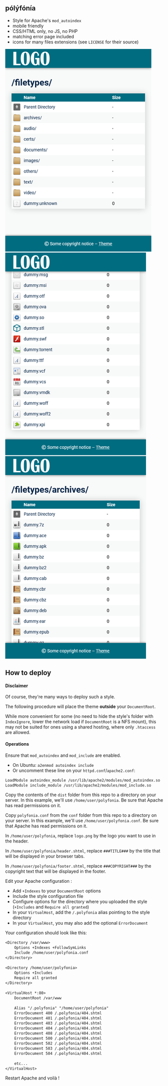 ## pólýfónía

- Style for Apache's `mod_autoindex`
- mobile friendly
- CSS/HTML only, no JS, no PHP
- matching error page included
- icons for many files extensions (see `LICENSE` for their source)

![](readme/1.png)![](readme/2.png)![](readme/3.png)

## How to deploy

#### Disclaimer

Of course, they're many ways to deploy such a style.

The following procedure will place the theme **outside** your `DocumentRoot`. 

While more convenient for some (no need to hide the style's folder with `IndexIgnore`, lower the network load if `DocumentRoot` is a NFS mount), this may not be suited for ones using a shared hosting, where only `.htaccess` are allowed.

#### Operations

Ensure that `mod_autoindex` and `mod_include` are enabled.

- On Ubuntu: `a2enmod autoindex include`
- Or uncomment these line on your `httpd.conf`/`apache2.conf`:

```
LoadModule autoindex_module /usr/lib/apache2/modules/mod_autoindex.so
LoadModule include_module /usr/lib/apache2/modules/mod_include.so
```

Copy the contents of the `dist` folder from this repo to a directory on your server. In this example, we'll use `/home/user/polyfonia`. Be sure that Apache has read permissions on it.

Copy `polyfonia.conf` from the `conf` folder from this repo to a directory on your server. In this example, we'll use `/home/user/polyfonia.conf`. Be sure that Apache has read permissions on it.

In `/home/user/polyfonia`, replace `logo.png` by the logo you want to use in the header.

In `/home/user/polyfonia/header.shtml`, replace `###TITLE###` by the title that will be displayed in your browser tabs.

In `/home/user/polyfonia/footer.shtml`, replace `###COPYRIGHT###` by the copyright text that will be displayed in the footer.

Edit your Apache configuration :

- Add `+Indexes` to your `DocumentRoot` options
- Include the style configuration file
- Configure options for the directory where you uploaded the style (`+Includes` and `Require all granted`)
- In your `VirtualHost`, add the `/.polyfonia` alias pointing to the style directory
- In your `VirtualHost`, you may also add the optional `ErrorDocument`

Your configuration should look like this:

```
<Directory /var/www>
    Options +Indexes +FollowSymLinks
    Include /home/user/polyfonia.conf
</Directory>

<Directory /home/user/polyfonia>
    Options +Includes
    Require all granted
</Directory>

<VirtualHost *:80>
    DocumentRoot /var/www

	Alias "/.polyfonia" "/home/user/polyfonia"
	ErrorDocument 400 /.polyfonia/404.shtml
	ErrorDocument 401 /.polyfonia/404.shtml
	ErrorDocument 403 /.polyfonia/404.shtml
	ErrorDocument 404 /.polyfonia/404.shtml
	ErrorDocument 408 /.polyfonia/404.shtml
	ErrorDocument 500 /.polyfonia/404.shtml
	ErrorDocument 502 /.polyfonia/404.shtml
	ErrorDocument 503 /.polyfonia/404.shtml
	ErrorDocument 504 /.polyfonia/404.shtml

	etc...
</VirtualHost>
```

Restart Apache and voilà !





